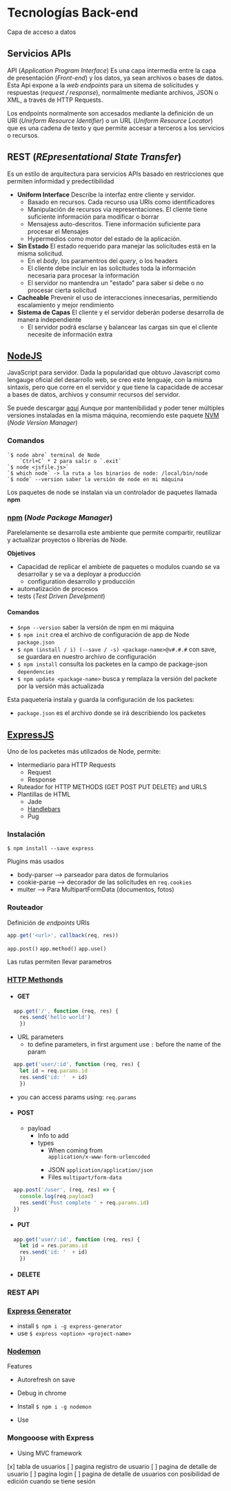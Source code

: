 # Tecnologías Back-end

Capa de acceso a datos

## Servicios APIs

API (_Application Program Interface_) Es una capa intermedia entre la capa de presentación (_Front-end_) y los datos, ya sean archivos o bases de datos. Esta Api expone a la _web_ _endpoints_ para un sitema de solicitudes y respuestas (_request / response_), normalmente mediante archivos, JSON o XML, a través de HTTP Requests.

Los endpoints normalmente son accesados mediante la definición de un URI (_Unirform Resource Identifier_) o un URL (_Uniform Resource Locator_) que es una cadena de texto y que permite accesar a terceros a los servicios o recursos.

## REST (_REpresentational State Transfer_)

Es un estilo de arquitectura para servicios APIs basado en restricciones que permiten informidad y predectibilidad

- **Uniform Interface** Describe la interfaz entre cliente y servidor.
  - Basado en recursos. Cada recurso usa URIs como identificadores
  - Manipulación de recursos via representaciones. El cliente tiene suficiente información para modificar o borrar
  - Mensajess auto-descritos. Tiene información suficiente para procesar el Mensajes
  - Hypermedios como motor del estado de la aplicación.
- **Sin Estado** El estado requerido para manejar las solicitudes está en la misma solicitud.
  - En el _body_, los paramentros del _query_, o los headers
  - El cliente debe incluir en las solicitudes toda la información necesaria para procesar la información
  - El servidor no mantendra un "estado" para saber si debe o no procesar cierta solicitud
- **Cacheable** Prevenir el uso de interacciones innecesarias, permitiendo escalamiento y mejor rendimiento
- **Sistema de Capas** El cliente y el servidor deberán poderse desarrolla de manera independiente
  - El servidor podrá esclarse y balancear las cargas sin que el cliente necesite de información extra

## [NodeJS](nodejs.org)

JavaScript para servidor. Dada la popularidad que obtuvo Javascript como lengauge oficial del desarrollo web, se creo este lenguaje, con la misma sintaxis, pero que corre en el servidor y que tiene la capacidade de accesar a bases de datos, archivos y consumir recursos del servidor.

Se puede descargar [aquí](https://nodejs.org/es/download/)
Aunque por mantenibilidad y poder tener múltiples versiones instaladas en la misma máquina, recomiendo este paquete [NVM](https://github.com/creationix/nvm#installation) (_Node Version Manager_)

### Comandos

    `$ node abre` terminal de Node
        `Ctrl+C` * 2 para salir o `.exit`
    `$ node <jsfile.js>`
    `$ which node` -> la ruta a los binarios de node: /local/bin/node
    `$ node` --version saber la versión de node en mi máquina

Los paquetes de node se instalan via un controlador de paquetes llamada **npm**

### [npm](https://npmjs.com) (_Node Package Manager_)

Parelelamente se desarrolla este ambiente que permite compartir, reutilizar y actualizar proyectos o librerías de Node.

**Objetivos**

  - Capacidad de replicar el ambiete de paquetes o modulos cuando se va desarrollar y se va a deployar a producción
    - configuration desarrollo y producción
  - automatización de procesos
  - tests (_Test Driven Develpment_)

#### Comandos

- `$npm --version` saber la versión de npm en mi máquina
- `$ npm init` crea el archivo de configuración de app de Node `package.json`
- `$ npm (install / i) (--save / -s) <package-name>@v#.#.#` con save, se guardara en nuestro archivo de configuración
- `$ npm install` consulta los packetes en la campo de package-json `dependencies`
- `$ npm update <package-name>` busca y remplaza la versión del packete por la versión más actualizada


Esta paquetería instala y guarda la configuración de los packetes:
  - `package.json` es el archivo donde se irá describiendo los packetes

## [ExpressJS](https://expressjs.com/)

Uno de los packetes más utilizados de Node, permite:

- Intermediario para HTTP Requests
  - Request
  - Response
- Ruteador for HTTP METHODS (GET POST PUT DELETE) and URLS
- Plantillas de HTML
  - Jade
  - [Handlebars](https://handlebarsjs.com/)
  - Pug

### Instalación

`$ npm install --save express`

Plugins más usados

- body-parser --> parseador para datos de formularios
- cookie-parse --> decorador de las solicitudes en `req.cookies`
- multer --> Para MultipartFormData (documentos, fotos)

### Routeador

Definición de _endpoints_ URIs

``` js
app.get('<url>', callback(req, res))
```

  `app.post()`   `app.method()`   `app.use()`

Las rutas permiten llevar parametros 
### [HTTP Methonds](https://developer.mozilla.org/en-US/docs/Web/HTTP/Methods)

- #### GET
``` js
  app.get('/', function (req, res) {
    res.send('hello world')
    })
```
  - URL parameters
    - to define parameters, in first argument use `:` before the name of the param
  ``` js
    app.get('user/:id', function (req, res) {
      let id = req.params.id
      res.send('id: '  + id)
      })
  ```
  - you can access params using: `req.params`
- #### POST
  - payload
    - Info to add
    - types
      - When coming from <form> `application/x-www-form-urlencoded`
      - JSON `application/application/json`
      - Files `multipart/form-data`
``` js
  app.post('/user', (req, res) => {
    console.log(req.payload)
    res.send('Post complete ' + req.params.id)
  })
```
- #### PUT

``` js
  app.get('user/:id', function (req, res) {
    let id = res.params.id
    res.send('id: '  + id)
    })
```
- #### DELETE

### REST API


### [Express Generator](https://expressjs.com/en/starter/generator.html)

- install `$ npm i -g express-generator`
- use `$ express <option> <project-name>`

### [Nodemon](https://nodemon.io/)
Features
- Autorefresh on save
- Debug in chrome

- Install `$ npm i -g nodemon`
- Use

### Mongooose with Express

- Using MVC framework



[x] tabla de usuarios
[ ] pagina registro de usuario
[ ] pagina de detalle de usuario
[ ] pagina login
[ ] pagina de detalle de usuarios con posibilidad de edición cuando se tiene sesión
